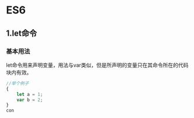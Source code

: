 # ES6

## 1.let命令

### 基本用法

let命令用来声明变量，用法与var类似，但是所声明的变量只在其命令所在的代码块内有效。

```javascript
//举个例子
{
    let a = 1;
    var b = 2;
}
con

```
